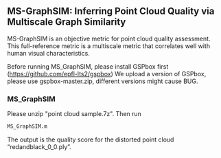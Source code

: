 ## MS-GraphSIM: Inferring Point Cloud Quality via Multiscale Graph Similarity
MS-GraphSIM is an objective metric for point cloud quality assessment. This full-reference metric is a multiscale metric that correlates well with human visual characteristics.

Before running MS_GraphSIM, please install GSPbox first (https://github.com/epfl-lts2/gspbox) 
We upload a version of GSPbox, please use gspbox-master.zip, different versions might cause BUG.

### MS_GraphSIM
Please unzip "point cloud sample.7z". Then run
```markdown
MS_GraphSIM.m
```
The output is the quality score for the distorted point cloud “redandblack_0_0.ply”.

